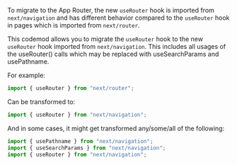 To migrate to the App Router, the new `useRouter` hook is imported from `next/navigation` and has different behavior compared to the `useRouter` hook in pages which is imported from `next/router`.

This codemod allows you to migrate the `useRouter` hook to the new `useRouter` hook imported from `next/navigation`. This includes all  usages of the useRouter() calls which may be replaced with useSearchParams and usePathname.

For example:
```jsx
import { useRouter } from "next/router";
```

Can be transformed to:
```jsx
import { useRouter } from "next/navigation";
```

And in some cases, it might get transformed any/some/all of the following:
```jsx
import { usePathname } from "next/navigation";
import { useSearchParams } from "next/navigation";
import { useRouter } from "next/navigation";
```
